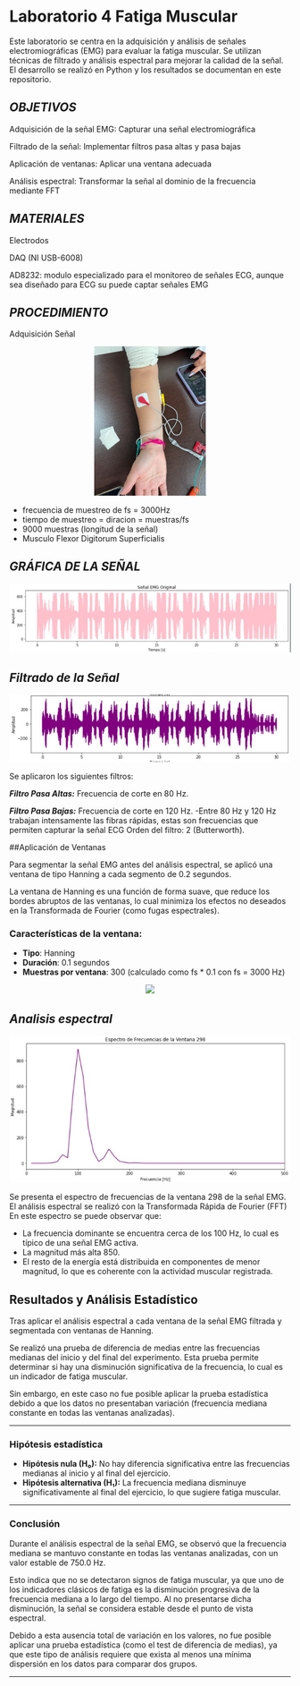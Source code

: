 # Laboratorio 4 Fatiga Muscular
Este laboratorio se centra en la adquisición y análisis de señales electromiográficas (EMG) para evaluar la fatiga muscular. Se utilizan técnicas de filtrado y análisis espectral para mejorar la calidad de la señal. El desarrollo se realizó en Python y los resultados se documentan en este repositorio.

## ***OBJETIVOS***
Adquisición de la señal EMG: Capturar una señal electromiográfica

Filtrado de la señal: Implementar filtros pasa altas y pasa bajas

Aplicación de ventanas: Aplicar una ventana adecuada

Análisis espectral: Transformar la señal al dominio de la frecuencia mediante FFT
## ***MATERIALES***
Electrodos

DAQ (NI USB-6008)

AD8232: modulo especializado para el monitoreo de señales ECG, aunque sea diseñado para ECG su puede captar señales EMG 
## ***PROCEDIMIENTO*** 
Adquisición Señal
<p align="center">
  <img src="https://github.com/SofiaCardona-05/Laboratorio-4-Fatiga-Muscular/blob/main/WhatsApp%20Image%202025-03-28%20at%2021.26.47.jpeg?raw=true" width="200"/>
</p>

- frecuencia de muestreo de fs = 3000Hz
- tiempo de muestreo = diracion = muestras/fs
- 9000 muestras (longitud de la señal)
- Musculo  Flexor Digitorum Superficialis


## ***GRÁFICA DE LA SEÑAL***

![image](https://github.com/SofiaCardona-05/Laboratorio-4-Fatiga-Muscular/blob/main/WhatsApp%20Image%202025-03-28%20at%2022.35.11.jpeg)



## ***Filtrado de la Señal***
![image](https://github.com/SofiaCardona-05/Laboratorio-4-Fatiga-Muscular/blob/main/WhatsApp%20Image%202025-03-28%20at%2023.28.34.jpeg)

Se aplicaron los siguientes filtros:

***Filtro Pasa Altas:*** Frecuencia de corte en 80 Hz.

***Filtro Pasa Bajas:*** Frecuencia de corte en 120 Hz.
-Entre 80 Hz y 120 Hz trabajan intensamente las fibras rápidas, estas son frecuencias que permiten capturar la señal ECG
Orden del filtro: 2 (Butterworth).

##Aplicación de Ventanas

Para segmentar la señal EMG antes del análisis espectral, se aplicó una ventana de tipo Hanning a cada segmento de 0.2 segundos.

La ventana de Hanning es una función de forma suave, que reduce los bordes abruptos de las ventanas, lo cual minimiza los efectos no deseados en la Transformada de Fourier (como fugas espectrales). 

### Características de la ventana:
- **Tipo**: Hanning
- **Duración**: 0.1 segundos
- **Muestras por ventana**: 300 (calculado como fs * 0.1 con fs = 3000 Hz)

<p align="center">
  <img src="https://github.com/user-attachments/assets/c9598a6a-44a6-489c-b640-599d6ca3c7df" width="500"/>
</p>


## ***Analisis espectral***
![image](https://github.com/SofiaCardona-05/Laboratorio-4-Fatiga-Muscular/blob/main/WhatsApp%20Image%202025-03-28%20at%2022.40.12.jpeg)

Se presenta el espectro de frecuencias de la ventana 298 de la señal EMG. El análisis espectral se realizó con la Transformada Rápida de Fourier (FFT)
En este espectro se puede observar que:

- La frecuencia dominante se encuentra cerca de los 100 Hz, lo cual es típico de una señal EMG activa.
- La magnitud más alta 850.
- El resto de la energía está distribuida en componentes de menor magnitud, lo que es coherente con la actividad muscular registrada.

## Resultados y Análisis Estadístico

Tras aplicar el análisis espectral a cada ventana de la señal EMG filtrada y segmentada con ventanas de Hanning. 

Se realizó una prueba de diferencia de medias entre las frecuencias medianas del inicio y del final del experimento. Esta prueba permite determinar si hay una disminución significativa de la frecuencia, lo cual es un indicador de fatiga muscular.

Sin embargo, en este caso no fue posible aplicar la prueba estadística debido a que los datos no presentaban variación (frecuencia mediana constante en todas las ventanas analizadas).

---

### Hipótesis estadística

- **Hipótesis nula (H₀):** No hay diferencia significativa entre las frecuencias medianas al inicio y al final del ejercicio.
- **Hipótesis alternativa (H₁):** La frecuencia mediana disminuye significativamente al final del ejercicio, lo que sugiere fatiga muscular.

---

### Conclusión

Durante el análisis espectral de la señal EMG, se observó que la frecuencia mediana se mantuvo constante en todas las ventanas analizadas, con un valor estable de 750.0 Hz.

Esto indica que no se detectaron signos de fatiga muscular, ya que uno de los indicadores clásicos de fatiga es la disminución progresiva de la frecuencia mediana a lo largo del tiempo. Al no presentarse dicha disminución, la señal se considera estable desde el punto de vista espectral.

Debido a esta ausencia total de variación en los valores, no fue posible aplicar una prueba estadística (como el test de diferencia de medias), ya que este tipo de análisis requiere que exista al menos una mínima dispersión en los datos para comparar dos grupos.

---






